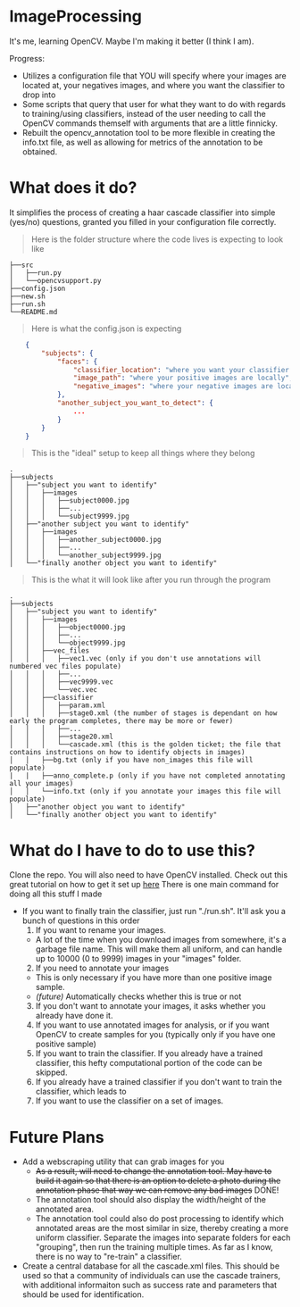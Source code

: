 # ImageProcessing
It's me, learning OpenCV. Maybe I'm making it better (I think I am). 

Progress:
* Utilizes a configuration file that YOU will specify where your images are located at, your negatives images, and where you want the classifier to drop into
* Some scripts that query that user for what they want to do with regards to training/using classifiers, instead of the user needing to call the OpenCV commands themself with arguments that are a little finnicky. 
* Rebuilt the opencv_annotation tool to be more flexible in creating the info.txt file, as well as allowing for metrics of the annotation to be obtained.

# What does it do?
It simplifies the process of creating a haar cascade classifier into simple (yes/no) questions, granted you filled in your configuration file correctly. 
> Here is the folder structure where the code lives is expecting to look like

    ├──src
    │   ├──run.py
    │   └──opencvsupport.py
    ├──config.json
    ├──new.sh
    ├──run.sh
    └──README.md
    
> Here is what the config.json is expecting
```json
    {
        "subjects": {
            "faces": {
                "classifier_location": "where you want your classifier folder to drop into",
                "image_path": "where your positive images are locally",
                "negative_images": "where your negative images are locally",
            },
            "another_subject_you_want_to_detect": {
                ...
            }
        }           
    }
```
> This is the "ideal" setup to keep all things where they belong

    .
    ├──subjects
    │   ├──"subject you want to identify"
    │   │   ├──images
    │   │   │   ├──subject0000.jpg
    │   │   │   ├──...
    │   │   │   └──subject9999.jpg
    │   ├──"another subject you want to identify"
    │   │   ├──images
    │   │   │   ├──another_subject0000.jpg
    │   │   │   ├──...
    │   │   │   └──another_subject9999.jpg   
    │   └──"finally another object you want to identify"

> This is the what it will look like after you run through the program

    .
    ├──subjects
    │   ├──"subject you want to identify"
    │   │   ├──images
    │   │   │   ├──object0000.jpg
    │   │   │   ├──...
    │   │   │   └──object9999.jpg
    │   │   ├──vec_files
    │   │   │   ├──vec1.vec (only if you don't use annotations will numbered vec files populate)
    │   │   │   ├──...
    │   │   │   ├──vec9999.vec
    │   │   │   └──vec.vec
    │   │   ├──classifier
    │   │   │   ├──param.xml
    │   │   │   ├──stage0.xml (the number of stages is dependant on how early the program completes, there may be more or fewer)
    │   │   │   ├──...
    │   │   │   ├──stage20.xml
    │   │   │   └──cascade.xml (this is the golden ticket; the file that contains instructions on how to identify objects in images)
    │   │   ├──bg.txt (only if you have non_images this file will populate)
    |   |   ├──anno_complete.p (only if you have not completed annotating all your images)
    │   │   └──info.txt (only if you annotate your images this file will populate)
    │   ├──"another object you want to identify"
    │   └──"finally another object you want to identify"
  

# What do I have to do to use this?
Clone the repo. 
You will also need to have OpenCV installed. Check out this great tutorial on how to get it set up [here](http://www.pyimagesearch.com/2016/12/05/macos-install-opencv-3-and-python-3-5/)
There is one main command for doing all this stuff I made
* If you want to finally train the classifier, just run "./run.sh". It'll ask you a bunch of questions in this order
  1. If you want to rename your images.
    * A lot of the time when you download images from somewhere, it's a garbage file name. This will make them all uniform, and can handle up to 10000 (0 to 9999) images in your "images" folder.
  2. If you need to annotate your images
    * This is only necessary if you have more than one positive image sample.
    * _(future)_ Automatically checks whether this is true or not
  3. If you don't want to annotate your images, it asks whether you already have done it.
  4. If you want to use annotated images for analysis, or if you want OpenCV to create samples for you (typically only if you have one positive sample)
  5. If you want to train the classifier. If you already have a trained classifier, this hefty computational portion of the code can be skipped.
  6. If you already have a trained classifier if you don't want to train the classifier, which leads to
  7. If you want to use the classifier on a set of images.
  
# Future Plans
  * Add a webscraping utility that can grab images for you
    * ~~As a result, will need to change the annotation tool. May have to build it again so that there is an option to delete a photo during the annotation phase that way we can remove any bad images~~ DONE!
    * The annotation tool should also display the width/height of the annotated area.
    * The annotation tool could also do post processing to identify which annotated areas are the most similar in size, thereby creating a more uniform classifier. Separate the images into separate folders for each "grouping", then run the training multiple times. As far as I know, there is no way to "re-train" a classifier. 
  * Create a central database for all the cascade.xml files. This should be used so that a community of individuals can use the cascade trainers, with additional informaiton such as success rate and parameters that should be used for identification.
